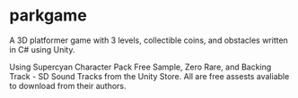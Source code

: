 # parkgame
A 3D platformer game with 3 levels, collectible coins, and obstacles written in C# using Unity.

Using Supercyan Character Pack Free Sample, Zero Rare, and Backing Track - SD Sound Tracks from the Unity Store. All are free assests avaliable to download from their authors.
